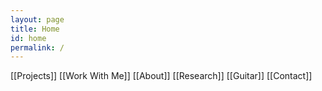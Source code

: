 ```yaml
---
layout: page
title: Home
id: home
permalink: /
---
```


 [[Projects]]  [[Work With Me]]  [[About]]  [[Research]]   [[Guitar]]  [[Contact]]
  
